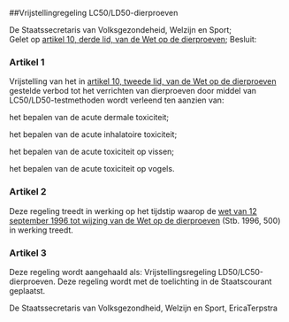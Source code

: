 <meta http-equiv='Content-Type' content='text/html; charset=utf-8' />

##Vrijstellingregeling LC50/LD50-dierproeven

De Staatssecretaris van Volksgezondeheid, Welzijn en Sport;  
Gelet op [artikel 10, derde lid, van de Wet op de dierproeven](../../../../wet/wet/op/de/dierproeven/BWBR0003081/README.md);
Besluit:     

### Artikel  1  

Vrijstelling van het in [artikel 10, tweede lid, van de Wet op de dierproeven](../../../../wet/wet/op/de/dierproeven/BWBR0003081/README.md) gestelde verbod tot het verrichten van dierproeven door middel van LC50/LD50-testmethoden wordt verleend ten aanzien van: 

het bepalen van de acute dermale toxiciteit;  

het bepalen van de acute inhalatoire toxiciteit;   

het bepalen van de acute toxiciteit op vissen;  

het bepalen van de acute toxiciteit op vogels.   

### Artikel  2  

Deze regeling treedt in werking op het tijdstip waarop de [wet van 12 september 1996 tot wijzing van de Wet op de dierproeven](../../../../wet/wijzigingswet/wet/op/de/dierproeven/BWBR0008234/README.md) (Stb. 1996, 500) in werking treedt. 

### Artikel  3  

Deze regeling wordt aangehaald als: Vrijstellingsregeling LD50/LC50-dierproeven. 
Deze regeling wordt met de toelichting in de Staatscourant geplaatst.   

De 
Staatssecretaris van Volksgezondheid, Welzijn en Sport, 
EricaTerpstra     
